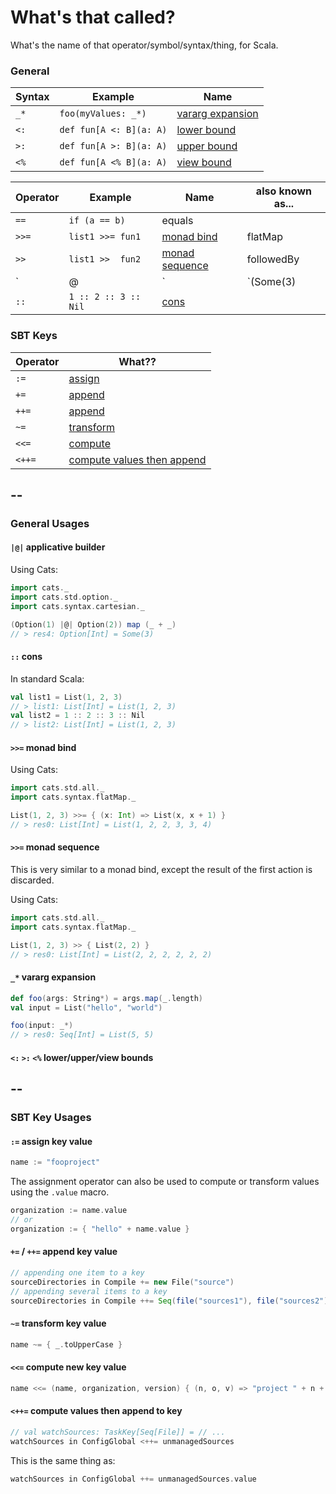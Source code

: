 # What's that called?

What's the name of that operator/symbol/syntax/thing, for Scala.


### General

| Syntax     | Example                 | Name
|------------|-------------------------|------------
| `_*`       | `foo(myValues: _*)`     | [vararg expansion](#vararg-expansion)       |
| `<:`       | `def fun[A <: B](a: A)` | [lower bound](#scala-bounds)                |
| `>:`       | `def fun[A >: B](a: A)` | [upper bound](#scala-bounds)                |
| `<%`       | `def fun[A <% B](a: A)` | [view bound](#scala-bounds)                 |

| Operator       | Example                         | Name                                        | also known as...
|----------------|---------------------------------|---------------------------------------------|---
| `==`           | `if (a == b)`                   | equals                                      |               
| `>>=`          | `list1 >>= fun1`                | [monad bind](#monad-bind)                   | flatMap
| `>>`           | `list1 >>  fun2`                | [monad sequence](#monad-sequence)           | followedBy
| `|@|`          | `(Some(3) |@| Some(5)) {_ + _}` | [applicative builder](#applicative-builder) | [Cinnabon][cinnabon], [Home Alone aka the Macaulay Culkin][home-alone], [Scream][scream], [Admiral Ackbar][admiral-ackbar]
| `::`           | `1 :: 2 :: 3 :: Nil`            | [cons](#cons)                               |

[cinnabon]: https://en.wikipedia.org/wiki/Cinnabon
[scream]: https://en.wikipedia.org/wiki/The_Scream
[home-alone]: https://en.wikipedia.org/wiki/Home_Alone
[admiral-ackbar]: https://en.wikipedia.org/wiki/Admiral_Ackbar



### SBT Keys

| Operator | What??  
|----------|-------------------------
| `:=`     | [assign](#sbt-key-assign)
| `+=`     | [append](#sbt-key-appends)
| `++=`    | [append](#sbt-key-appends)
| `~=`     | [transform](#sbt-key-transform)
| `<<=`    | [compute](#sbt-key-compute)
| `<++=`   | [compute values then append](#sbt-key-compute-then-append)

--
--

### General Usages

#### <a id="applicative-builder"/> `|@|` applicative builder

Using Cats:
```scala
import cats._
import cats.std.option._
import cats.syntax.cartesian._

(Option(1) |@| Option(2)) map (_ + _)
// > res4: Option[Int] = Some(3)
```

#### <a id="cons"/> `::` cons

In standard Scala:
```scala
val list1 = List(1, 2, 3)
// > list1: List[Int] = List(1, 2, 3)
val list2 = 1 :: 2 :: 3 :: Nil
// > list2: List[Int] = List(1, 2, 3)
```

#### <a id="monad-bind"/> `>>=` monad bind

Using Cats:
```scala
import cats.std.all._
import cats.syntax.flatMap._

List(1, 2, 3) >>= { (x: Int) => List(x, x + 1) }
// > res0: List[Int] = List(1, 2, 2, 3, 3, 4)
```

#### <a id="monad-sequence"/> `>>=` monad sequence

This is very similar to a monad bind, except the result of the
first action is discarded.

Using Cats:
```scala
import cats.std.all._
import cats.syntax.flatMap._

List(1, 2, 3) >> { List(2, 2) }
// > res0: List[Int] = List(2, 2, 2, 2, 2, 2)
```

#### <a id="vararg-expansion"/> `_*` vararg expansion

```scala
def foo(args: String*) = args.map(_.length)
val input = List("hello", "world")

foo(input: _*)
// > res0: Seq[Int] = List(5, 5)
```

#### <a id="scala-bounds"/> `<:` `>:` `<%` lower/upper/view bounds

--
--

### SBT Key Usages

#### <a id="sbt-key-assign"/> `:=` assign key value

```scala
name := "fooproject"
```

The assignment operator can also be used to compute or transform values using the `.value` macro.

```scala
organization := name.value
// or
organization := { "hello" + name.value }
```

#### <a id="sbt-key-appends"/> `+=` / `++=` append key value

```scala
// appending one item to a key
sourceDirectories in Compile += new File("source")
// appending several items to a key
sourceDirectories in Compile ++= Seq(file("sources1"), file("sources2"))
```
#### <a id="sbt-key-transform"/> `~=` transform key value

```scala
name ~= { _.toUpperCase }
```

#### <a id="sbt-key-compute"/> `<<=` compute new key value

```scala
name <<= (name, organization, version) { (n, o, v) => "project " + n + " from " + o + " version " + v }
```

#### <a id="sbt-key-compute-then-append"/> `<++=` compute values then append to key

```scala
// val watchSources: TaskKey[Seq[File]] = // ...
watchSources in ConfigGlobal <++= unmanagedSources
```
This is the same thing as:
```scala
watchSources in ConfigGlobal ++= unmanagedSources.value
```
